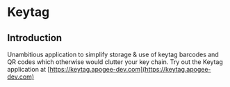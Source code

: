 # Keytag

## Introduction

Unambitious application to simplify storage & use of keytag barcodes and QR codes which otherwise would clutter your key chain. Try out the Keytag application at  [https://keytag.apogee-dev.com](https://keytag.apogee-dev.com)
